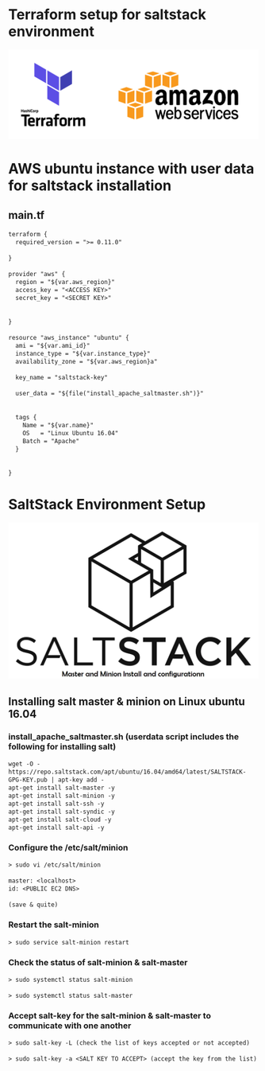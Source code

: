 # Terraform setup for saltstack environment

![Terraform-AWS](https://github.com/lethompson/saltstack-lab-env/blob/master/Terraform-AWS.png)

# AWS ubuntu instance with user data for saltstack installation
## main.tf 
```
terraform {
  required_version = ">= 0.11.0"

}

provider "aws" {
  region = "${var.aws_region}"
  access_key = "<ACCESS KEY>"
  secret_key = "<SECRET KEY>"


}

resource "aws_instance" "ubuntu" {
  ami = "${var.ami_id}"
  instance_type = "${var.instance_type}"
  availability_zone = "${var.aws_region}a"

  key_name = "saltstack-key"
 
  user_data = "${file("install_apache_saltmaster.sh")}"

  
  tags {
    Name = "${var.name}"
    OS   = "Linux Ubuntu 16.04" 
    Batch = "Apache"
  }


}
```




# SaltStack Environment Setup

![saltstack](https://github.com/lethompson/saltstack-lab-env/blob/master/how-to-install-salt.png)

## Installing salt master & minion on Linux ubuntu 16.04

###  	install_apache_saltmaster.sh (userdata script includes the following for installing salt)

```
wget -O - https://repo.saltstack.com/apt/ubuntu/16.04/amd64/latest/SALTSTACK-GPG-KEY.pub | apt-key add -
apt-get install salt-master -y
apt-get install salt-minion -y
apt-get install salt-ssh -y
apt-get install salt-syndic -y
apt-get install salt-cloud -y
apt-get install salt-api -y

```

### Configure the /etc/salt/minion
```
> sudo vi /etc/salt/minion

master: <localhost>
id: <PUBLIC EC2 DNS>

(save & quite)
```
### Restart the salt-minion
```
> sudo service salt-minion restart

```

### Check the status of salt-minion & salt-master
```
> sudo systemctl status salt-minion 

> sudo systemctl status salt-master 

```

### Accept salt-key for the salt-minion & salt-master to communicate with one another

```
> sudo salt-key -L (check the list of keys accepted or not accepted)

> sudo salt-key -a <SALT KEY TO ACCEPT> (accept the key from the list)

```

